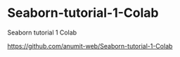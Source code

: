 # Seaborn-tutorial-1-Colab
Seaborn tutorial 1 Colab

https://github.com/anumit-web/Seaborn-tutorial-1-Colab
